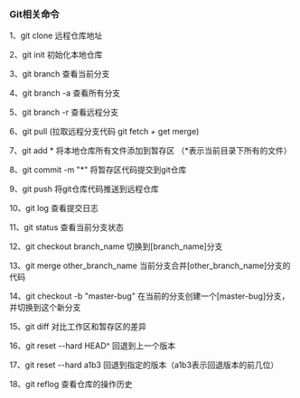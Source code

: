 ### Git相关命令

1、git clone 远程仓库地址

2、git init 初始化本地仓库

3、git branch 查看当前分支

4、git branch -a 查看所有分支

5、git branch -r 查看远程分支

6、git pull (拉取远程分支代码 git fetch + get merge)

7、git add * 将本地仓库所有文件添加到暂存区 （*表示当前目录下所有的文件）

8、git commit -m "*" 将暂存区代码提交到git仓库

9、git push 将git仓库代码推送到远程仓库

10、git log 查看提交日志

11、git status 查看当前分支状态

12、git checkout branch_name 切换到[branch_name]分支

13、git merge other_branch_name 当前分支合并[other_branch_name]分支的代码

14、git checkout -b "master-bug" 在当前的分支创建一个[master-bug]分支，并切换到这个新分支

15、git diff 对比工作区和暂存区的差异

16、git reset --hard HEAD^ 回退到上一个版本

17、git reset --hard a1b3 回退到指定的版本（a1b3表示回退版本的前几位）

18、git reflog 查看仓库的操作历史
